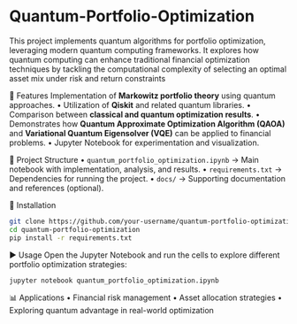 # Quantum-Portfolio-Optimization
This project implements quantum algorithms for portfolio optimization, leveraging modern quantum computing frameworks. It explores how quantum computing can enhance traditional financial optimization techniques by tackling the computational complexity of selecting an optimal asset mix under risk and return constraints

🚀 Features
Implementation of **Markowitz portfolio theory** using quantum approaches.
• Utilization of **Qiskit** and related quantum libraries.
• Comparison between **classical and quantum optimization results**.
• Demonstrates how **Quantum Approximate Optimization Algorithm (QAOA)** and **Variational Quantum Eigensolver (VQE)** can be applied to financial problems.
• Jupyter Notebook for experimentation and visualization.

📂 Project Structure
• `quantum_portfolio_optimization.ipynb` → Main notebook with implementation, analysis, and results.
• `requirements.txt` → Dependencies for running the project.
• `docs/` → Supporting documentation and references (optional).

🔧 Installation
```bash
git clone https://github.com/your-username/quantum-portfolio-optimization.git
cd quantum-portfolio-optimization
pip install -r requirements.txt
```

▶️ Usage
Open the Jupyter Notebook and run the cells to explore different portfolio optimization strategies:

```bash
jupyter notebook quantum_portfolio_optimization.ipynb
```

📊 Applications
• Financial risk management
• Asset allocation strategies
• Exploring quantum advantage in real-world optimization

